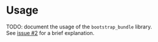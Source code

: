 # Usage
TODO: document the usage of the `bootstrap_bundle` library.  
See [issue #2](https://github.com/cedx/bootstrap.hx/issues/2) for a brief explanation.
